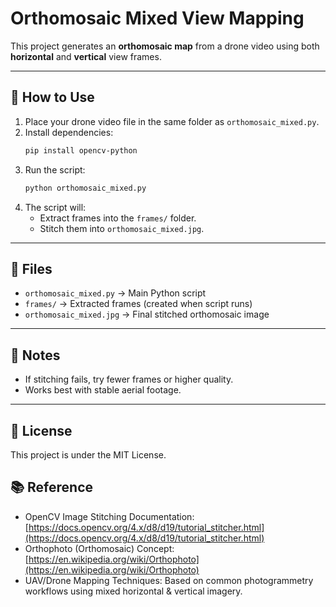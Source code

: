# Orthomosaic Mixed View Mapping

This project generates an **orthomosaic map** from a drone video using both **horizontal** and **vertical** view frames.

---

## 🚀 How to Use

1. Place your drone video file in the same folder as `orthomosaic_mixed.py`.
2. Install dependencies:
   ```bash
   pip install opencv-python
   ```
3. Run the script:
   ```bash
   python orthomosaic_mixed.py
   ```
4. The script will:
   - Extract frames into the `frames/` folder.
   - Stitch them into `orthomosaic_mixed.jpg`.

---

## 📂 Files

- `orthomosaic_mixed.py` → Main Python script
- `frames/` → Extracted frames (created when script runs)
- `orthomosaic_mixed.jpg` → Final stitched orthomosaic image

---

## 📌 Notes

- If stitching fails, try fewer frames or higher quality.
- Works best with stable aerial footage.

---

## 📜 License

This project is under the MIT License.

## 📚 Reference

- OpenCV Image Stitching Documentation: [https://docs.opencv.org/4.x/d8/d19/tutorial_stitcher.html](https://docs.opencv.org/4.x/d8/d19/tutorial_stitcher.html)  
- Orthophoto (Orthomosaic) Concept: [https://en.wikipedia.org/wiki/Orthophoto](https://en.wikipedia.org/wiki/Orthophoto)  
- UAV/Drone Mapping Techniques: Based on common photogrammetry workflows using mixed horizontal & vertical imagery.
